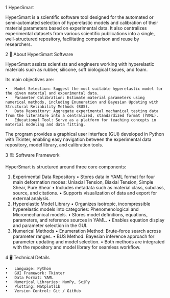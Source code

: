 1	HyperSmart

HyperSmart is a scientific software tool designed for the automated or semi-automated selection of hyperelastic models and calibration of their material parameters based on experimental data.
It also centralizes experimental datasets from various scientific publications into a single, well-structured repository, facilitating comparison and reuse by researchers.


2	📖 About HyperSmart Software

HyperSmart assists scientists and engineers working with hyperelastic materials such as rubber, silicone, soft biological tissues, and foam.

Its main objectives are:

    •	Model Selection: Suggest the most suitable hyperelastic model for the given material and experimental data.
    •	Parameter Calibration: Estimate material parameters using numerical methods, including Enumeration and Bayesian Updating with Structural Reliability Methods (BUS).
    •	Data Repository: Aggregate experimental mechanical testing data from the literature into a centralized, standardized format (YAML).
    •	Educational Tool: Serve as a platform for teaching concepts in material modeling and data fitting.
    
The program provides a graphical user interface (GUI) developed in Python with Tkinter, enabling easy navigation between the experimental data repository, model library, and calibration tools.


3	🏗️ Software Framework

HyperSmart is structured around three core components:
1.	Experimental Data Repository
    •	Stores data in YAML format for four main deformation modes: Uniaxial Tension, Biaxial Tension, Simple Shear, Pure Shear
    •	Includes metadata such as material class, subclass, source, and citations.
    •	Supports visualization of data and export for external analysis.
2.	Hyperelastic Model Library
    •	Organizes isotropic, incompressible hyperelastic models into categories: Phenomenological and Micromechanical models.
    •	Stores model definitions, equations, parameters, and reference sources in YAML.
    •	Enables equation display and parameter selection in the GUI.
3.	Numerical Methods
    •  	Enumeration Method: Brute-force search across parameter ranges.
  	•	BUS Method: Bayesian inference approach for parameter updating and model selection.
    •	Both methods are integrated with the repository and model library for seamless workflow.


4	🖥️ Technical Details

    •	Language: Python
    •	GUI Framework: Tkinter
    •	Data Format: YAML
    •	Numerical Libraries: NumPy, SciPy
    •	Plotting: Matplotlib
    •	Version Control: Git / GitHub
